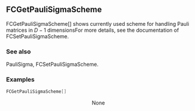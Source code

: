 ##  FCGetPauliSigmaScheme 

FCGetPauliSigmaScheme[] shows currently used scheme for handling Pauli matrices in $D-1$ dimensionsFor more details, see the documentation of FCSetPauliSigmaScheme.

###  See also 

PauliSigma, FCSetPauliSigmaScheme.

###  Examples 

```mathematica
FCGetPauliSigmaScheme[]
```

$$\text{None}$$